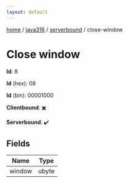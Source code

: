 ```yaml
---
layout: default
---
```


[home](/)  /  [java316](/protocol/java316)  /  [serverbound](/protocol/java316/serverbound)  /  close-window

# Close window

**Id**: 8

**Id** (hex): 08

**Id** (bin): 00001000

**Clientbound**: ✖️

**Serverbound**: ✔️

## Fields

Name | Type
---|---
window | ubyte
